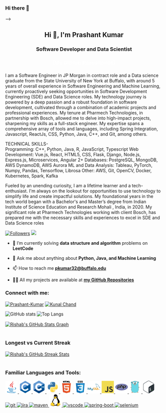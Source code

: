 ### Hi there 👋


-->

<h2 align="center">Hi 👋, I'm Prashant Kumar</h2>
<h3 align="center">Software Developer and Data Scientist </h3>
<h3 align="center"><a href="https://github.com/prashantkumaromar?tab=repositories" style="text-decoration:none;color:white">(My GitHub Repositories)</a></h3>

<h3 align="center"></h3>





I am a Software Engineer in JP Morgan in contract role and a Data science graduate from the State University of New York at Buffalo, with around 5 years of overall experience in Software Engineering and Machine Learning, currently proactively seeking opportunities in Software Development Engineering (SDE) and Data Science roles. My technology journey is powered by a deep passion and a robust foundation in software development, cultivated through a combination of academic projects and professional experiences. My tenure at Pharmech Technologies, in partnership with Bosch, allowed me to delve into high-impact projects, sharpening my skills as a full-stack engineer. My expertise spans a comprehensive array of tools and languages, including Spring Integration, Javascript, ReactJs, CSS, Python, Java, C++, and Git, among others.


TECHNICAL SKILLS-  
Programming:    		C++, Python, Java,  R, JavaScript, Typescript
Web Development: 		Vue.js,  React, HTML5, CSS, Flask, Django, Node.js, Express.js, Microservices, Angular 2+
Databases:   			PostgreSQL, MongoDB, AWS DynamoDB, AWS Aurora
ML and Data Analysis: 		Tableau, PyTorch, Numpy, Pandas, Tensorflow,  Librosa
Other: 				AWS, Git, OpenCV, Docker, Kubernetes, Spark, Kafka

Fueled by an unending curiosity, I am a lifetime learner and a tech-enthusiast. I'm always on the lookout for opportunities to use technology to simplify life and create impactful solutions. My foundational years in the tech world began with a Bachelor's and Master’s degree from Indian Institute of Science Education and Research Mohali
, India, in 2020. My significant role at Pharmech Technologies working with client Bosch, has prepared me with the necessary skills and experiences to excel in SDE and Data Science roles











[![Followers](https://img.shields.io/github/followers/prashantkumaromar?style=social)]()
![](https://visitor-badge.laobi.icu/badge?page_id=prashantkumaromar.CharalambosIoannou)


- 🌱 I’m currently solving **data structure and algorithm** problems on **LeetCode**

- 💬 Ask me about anything about **Python, Java, and Machine Learning** 

- 📫 How to reach me **pkumar32@buffalo.edu**

- 👨‍💻 All my projects are available at [**my GitHub Repositories**](https://github.com/prashantkumaromar?tab=repositories)

<h3 align="left">Connect with me:</h3>
<p align="left">
<a href="https://linkedin.com/in/prashant-kumar-0124ba155/" target="blank"><img align="center" src="https://raw.githubusercontent.com/rahuldkjain/github-profile-readme-generator/master/src/images/icons/Social/linked-in-alt.svg" alt="Prashant-Kumar" height="30" width="40" /></a>
<a href="mailto: pkumar32@buffalo.edu" target="blank">
    <img align="center" src="https://upload.wikimedia.org/wikipedia/commons/thumb/7/7e/Gmail_icon_%282020%29.svg/320px-Gmail_icon_%282020%29.svg.png" alt="Kunal Chand" height="30" width="40" />
</a>

    
</p>





<p align="center">

<a>![GitHub stats](https://github-readme-stats.vercel.app/api?username=prashantkumaromar&show_icons=true&theme=tokyonight) </a>
<a> ![Top Langs](https://github-readme-stats.vercel.app/api/top-langs/?username=prashantkumaromar&theme=tokyonight) </a>

</p>


<a href="https://github.com/prashantkumaromar/prashantkumaromar">
  <img align="center" src="https://github-profile-summary-cards.vercel.app/api/cards/profile-details?username=prashantkumaromar&theme=gruvbox&hide_border=true)](https://github.com/prashantkumaromar" alt="Rishab's GitHub Stats Graph"/>
</a>
<br><br>
<h3>Longest vs Current Streak </h3>
<a href="https://github.com/prashantkumaromar/prashantkumaromar">
  <img align="center" src="https://github-readme-streak-stats.herokuapp.com/?user=prashantkumaromar&theme=gruvbox" alt="Rishab's GitHub Streak Stats"/>
</a>
<br><br>
<!-- <a href="https://github.com/prashantkumaromar/prashantkumaromar">
  <img align="center" src="https://activity-graph.herokuapp.com/graph?username=prashantkumaromar&theme=gruvbox&hide_border=true&custom_title=Contribution%20Graph" alt="Rishab's GitHub Contributions Graph"/>
</a> -->
</div>





<h3 align="left">Familiar Languages and Tools:</h3>
<p align="left"> 
   <a href="https://www.java.com" target="_blank" rel="noreferrer"> <img src="https://raw.githubusercontent.com/devicons/devicon/master/icons/java/java-original.svg" alt="java" width="40" height="40"/> </a>
    <a href="https://en.wikipedia.org/wiki/C_(programming_language)" target="_blank" rel="noreferrer"> <img src="https://raw.githubusercontent.com/devicons/devicon/master/icons/c/c-original.svg" alt="c" width="40" height="40"/> </a> 
    <a href="https://en.wikipedia.org/wiki/C%2B%2B" target="_blank" rel="noreferrer"> <img src="https://raw.githubusercontent.com/devicons/devicon/master/icons/cplusplus/cplusplus-original.svg" alt="cplusplus" width="40" height="40"/> </a> 
    <a href="https://www.python.org" target="_blank" rel="noreferrer"> <img src="https://raw.githubusercontent.com/devicons/devicon/master/icons/python/python-original.svg" alt="python" width="40" height="40"/> </a> 
    <a href="https://www.w3schools.com/html/" target="_blank" rel="noreferrer"> <img src="https://raw.githubusercontent.com/devicons/devicon/master/icons/html5/html5-original-wordmark.svg" alt="html5" width="40" height="40"/> </a> 
    <a href="https://www.w3schools.com/css/" target="_blank" rel="noreferrer"> <img src="https://raw.githubusercontent.com/devicons/devicon/master/icons/css3/css3-original-wordmark.svg" alt="css3" width="40" height="40"/> </a> 
    <a href="https://www.w3schools.com/sql/" target="_blank" rel="noreferrer"> <img src="https://raw.githubusercontent.com/devicons/devicon/master/icons/mysql/mysql-original-wordmark.svg" alt="sql" width="40" height="40"/> </a> 
    <a href="https://developer.mozilla.org/en-US/docs/Web/JavaScript" target="_blank" rel="noreferrer"> <img src="https://raw.githubusercontent.com/devicons/devicon/master/icons/javascript/javascript-original.svg" alt="javascript" width="40" height="40"/> </a> 
    <a href="https://www.php.net/" target="_blank" rel="noreferrer"> <img src="https://raw.githubusercontent.com/devicons/devicon/master/icons/php/php-original.svg" alt="php" width="40" height="40"/> </a> 
    <a href="https://golang.org/" target="_blank" rel="noreferrer"> <img src="https://raw.githubusercontent.com/devicons/devicon/master/icons/go/go-original.svg" alt="go" width="40" height="40"/> </a> 
    <a href="https://www.gnu.org/software/bash/" target="_blank" rel="noreferrer"> <img src="https://raw.githubusercontent.com/devicons/devicon/master/icons/bash/bash-original.svg" alt="shell" width="40" height="40"/> </a> 
    <a href="https://git-scm.com/" target="_blank" rel="noreferrer"> <img src="https://www.vectorlogo.zone/logos/git-scm/git-scm-icon.svg" alt="git" width="40" height="40"/> </a> 
    <a href="https://www.atlassian.com/software/jira" target="_blank" rel="noreferrer"> <img src="https://www.vectorlogo.zone/logos/atlassian_jira/atlassian_jira-icon.svg" alt="jira" width="40" height="40"/> </a> 
    <a href="https://maven.apache.org/" target="_blank" rel="noreferrer"> <img src="https://www.vectorlogo.zone/logos/apache/apache-icon.svg" alt="maven" width="40" height="40"/> </a> 
    <a href="https://www.linux.org/" target="_blank" rel="noreferrer"> <img src="https://raw.githubusercontent.com/devicons/devicon/master/icons/linux/linux-original.svg" alt="linux" width="40" height="40"/> </a> 
    <a href="https://code.visualstudio.com/" target="_blank" rel="noreferrer"> <img src="https://www.vectorlogo.zone/logos/visualstudio_code/visualstudio_code-icon.svg" alt="vscode" width="40" height="40"/> </a> 
    <a href="https://spring.io/projects/spring-boot" target="_blank" rel="noreferrer"> <img src="https://www.vectorlogo.zone/logos/springio/springio-icon.svg" alt="spring-boot" width="40" height="40"/> </a> 
    <a href="https://www.selenium.dev" target="_blank" rel="noreferrer"> <img src="https://raw.githubusercontent.com/detain/svg-logos/780f25886640cef088af994181646db2f6b1a3f8/svg/selenium-logo.svg" alt="selenium" width="40" height="40"/> </a>
</p>
